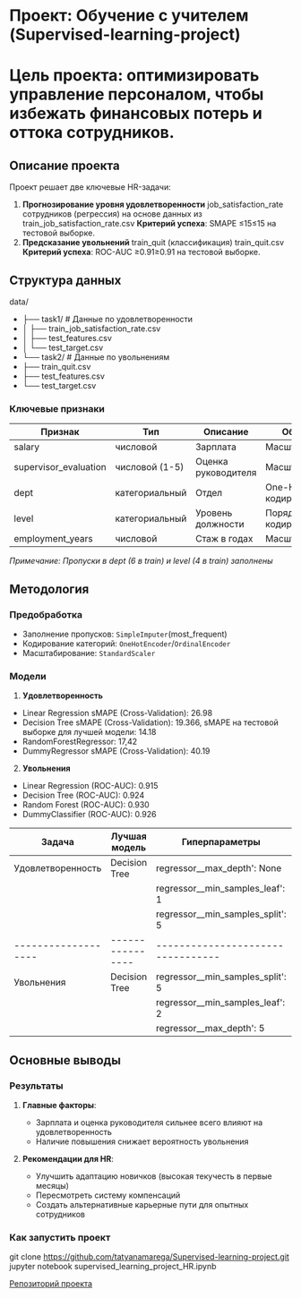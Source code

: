 # Проект: Обучение с учителем (Supervised-learning-project)

# Цель проекта: оптимизировать управление персоналом, чтобы избежать финансовых потерь и оттока сотрудников.

## Описание проекта
Проект решает две ключевые HR-задачи:
1. **Прогнозирование уровня удовлетворенности** job_satisfaction_rate сотрудников (регрессия) на основе данных из train_job_satisfaction_rate.csv **Критерий успеха**: SMAPE ≤15≤15 на тестовой выборке.
2. **Предсказание увольнений** train_quit (классификация) train_quit.csv **Критерий успеха**: ROC-AUC ≥0.91≥0.91 на тестовой выборке.

## Структура данных
data/
- ├── task1/ # Данные по удовлетворенности
- │ ├── train_job_satisfaction_rate.csv
- │ ├── test_features.csv
- │ └── test_target.csv
- └── task2/ # Данные по увольнениям
- ├── train_quit.csv
- ├── test_features.csv
- └── test_target.csv

### Ключевые признаки
| Признак                 | Тип            | Описание            | Обработка              |
|-------------------------|----------------|---------------------|------------------------|
| salary                  | числовой       | Зарплата            | Масштабирование        |
| supervisor_evaluation   | числовой (1-5) | Оценка руководителя | Масштабирование        |
| dept                    | категориальный | Отдел               | One-Hot кодирование    |
| level                   | категориальный | Уровень должности   | Порядковое кодирование |
| employment_years        | числовой       | Стаж в годах        | Масштабирование        |

*Примечание: Пропуски в dept (6 в train) и level (4 в train) заполнены*

## Методология

### Предобработка
- Заполнение пропусков: `SimpleImputer`(most_frequent)
- Кодирование категорий: `OneHotEncoder`/`OrdinalEncoder`
- Масштабирование: `StandardScaler`

### Модели
1. **Удовлетворенность**
- Linear Regression sMAPE (Cross-Validation):  26.98
- Decision Tree sMAPE (Cross-Validation):  19.366, sMAPE на тестовой выборке для лучшей модели: 14.18
- RandomForestRegressor: 17,42
- DummyRegressor sMAPE (Cross-Validation):  40.19

2. **Увольнения**
- Linear Regression (ROC-AUC):  0.915
- Decision Tree (ROC-AUC):  0.924
- Random Forest (ROC-AUC):  0.930
- DummyClassifier (ROC-AUC):  0.926

| Задача            | Лучшая модель  | Гиперпараметры                  | Метрика | Результат |
|-------------------|----------------|---------------------------------|---------|-----------|
| Удовлетворенность | Decision Tree  | regressor__max_depth': None     | SMAPE   | 15.96%    |
|                   |                | regressor__min_samples_leaf': 1 |         |           |
|                   |                | regressor__min_samples_split': 5|         |           |
|-------------------|----------------|---------------------------------|---------|-----------|
| Увольнения        | Decision Tree  | regressor__min_samples_split': 5| ROC-AUC | 0.926     |
|                   |                | regressor__min_samples_leaf': 2 |         |           |
|                   |                | regressor__max_depth': 5        |         |           |

## Основные выводы

### Результаты
1. **Главные факторы**:
   - Зарплата и оценка руководителя сильнее всего влияют на удовлетворенность
   - Наличие повышения снижает вероятность увольнения

2. **Рекомендации для HR**:
   - Улучшить адаптацию новичков (высокая текучесть в первые месяцы)
   - Пересмотреть систему компенсаций
   - Создать альтернативные карьерные пути для опытных сотрудников

### Как запустить проект
git clone https://github.com/tatyanamarega/Supervised-learning-project.git
jupyter notebook supervised_learning_project_HR.ipynb

[Репозиторий проекта](https://github.com/tatyanamarega/Supervised-learning-project)